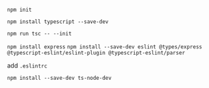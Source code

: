 
`npm init`

`npm install typescript --save-dev`

`npm run tsc -- --init`

`npm install express`
`npm install --save-dev eslint @types/express @typescript-eslint/eslint-plugin @typescript-eslint/parser`

add `.eslintrc`

`npm install --save-dev ts-node-dev`

